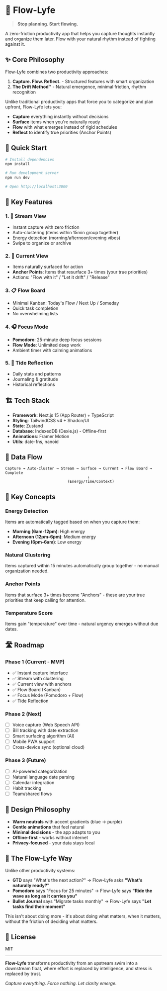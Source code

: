# 🌊 Flow-Lyfe

> **Stop planning. Start flowing.**

A zero-friction productivity app that helps you capture thoughts instantly and organize them later. Flow with your natural rhythm instead of fighting against it.

## ✨ Core Philosophy

Flow-Lyfe combines two productivity approaches:

1. **Capture. Flow. Reflect.** - Structured features with smart organization
2. **The Drift Method™** - Natural emergence, minimal friction, rhythm recognition

Unlike traditional productivity apps that force you to categorize and plan upfront, Flow-Lyfe lets you:
- **Capture** everything instantly without decisions
- **Surface** items when you're naturally ready
- **Flow** with what emerges instead of rigid schedules
- **Reflect** to identify true priorities (Anchor Points)

## 🚀 Quick Start

```bash
# Install dependencies
npm install

# Run development server
npm run dev

# Open http://localhost:3000
```

## 🎯 Key Features

### 1. 🌊 Stream View
- Instant capture with zero friction
- Auto-clustering (items within 15min group together)
- Energy detection (morning/afternoon/evening vibes)
- Swipe to organize or archive

### 2. 🎯 Current View
- Items naturally surfaced for action
- **Anchor Points**: Items that resurface 3+ times (your true priorities)
- Actions: "Flow with it" / "Let it drift" / "Release"

### 3. 📋 Flow Board
- Minimal Kanban: Today's Flow / Next Up / Someday
- Quick task completion
- No overwhelming lists

### 4. 🎧 Focus Mode
- **Pomodoro**: 25-minute deep focus sessions
- **Flow Mode**: Unlimited deep work
- Ambient timer with calming animations

### 5. 🌙 Tide Reflection
- Daily stats and patterns
- Journaling & gratitude
- Historical reflections

## 🏗️ Tech Stack

- **Framework**: Next.js 15 (App Router) + TypeScript
- **Styling**: TailwindCSS v4 + Shadcn/UI
- **State**: Zustand
- **Database**: IndexedDB (Dexie.js) - Offline-first
- **Animations**: Framer Motion
- **Utils**: date-fns, nanoid

## 📱 Data Flow

```
Capture → Auto-Cluster → Stream → Surface → Current → Flow Board → Complete
                                     ↓
                            (Energy/Time/Context)
```

## 🔑 Key Concepts

### Energy Detection
Items are automatically tagged based on when you capture them:
- **Morning (6am-12pm)**: High energy
- **Afternoon (12pm-6pm)**: Medium energy
- **Evening (6pm-6am)**: Low energy

### Natural Clustering
Items captured within 15 minutes automatically group together - no manual organization needed.

### Anchor Points
Items that surface 3+ times become "Anchors" - these are your true priorities that keep calling for attention.

### Temperature Score
Items gain "temperature" over time - natural urgency emerges without due dates.

## 🛣️ Roadmap

### Phase 1 (Current - MVP)
- ✅ Instant capture interface
- ✅ Stream with clustering
- ✅ Current view with anchors
- ✅ Flow Board (Kanban)
- ✅ Focus Mode (Pomodoro + Flow)
- ✅ Tide Reflection

### Phase 2 (Next)
- [ ] Voice capture (Web Speech API)
- [ ] Bill tracking with date extraction
- [ ] Smart surfacing algorithm (AI)
- [ ] Mobile PWA support
- [ ] Cross-device sync (optional cloud)

### Phase 3 (Future)
- [ ] AI-powered categorization
- [ ] Natural language date parsing
- [ ] Calendar integration
- [ ] Habit tracking
- [ ] Team/shared flows

## 🎨 Design Philosophy

- **Warm neutrals** with accent gradients (blue → purple)
- **Gentle animations** that feel natural
- **Minimal decisions** - the app adapts to you
- **Offline-first** - works without internet
- **Privacy-focused** - your data stays local

## 🧘 The Flow-Lyfe Way

Unlike other productivity systems:

- **GTD** says "What's the next action?" → Flow-Lyfe asks **"What's naturally ready?"**
- **Pomodoro** says "Focus for 25 minutes" → Flow-Lyfe says **"Ride the wave as long as it carries you"**
- **Bullet Journal** says "Migrate tasks monthly" → Flow-Lyfe says **"Let tasks find their moment"**

This isn't about doing more - it's about doing what matters, when it matters, without the friction of deciding what matters.

## 📄 License

MIT

---

**Flow-Lyfe** transforms productivity from an upstream swim into a downstream float, where effort is replaced by intelligence, and stress is replaced by trust.

*Capture everything. Force nothing. Let clarity emerge.*
